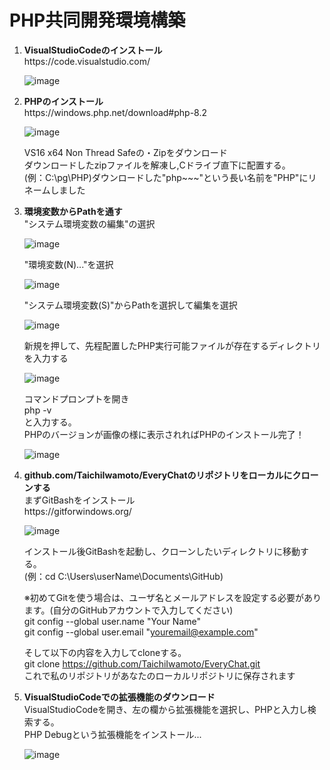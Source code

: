 <h1>PHP共同開発環境構築</h1>
<ol>
  <li>
    <b>VisualStudioCodeのインストール</b><br>
    https://code.visualstudio.com/<br>
    
  ![image](https://github.com/TaichiIwamoto/EveryChat/assets/131168152/8a332bc3-af54-4632-844a-7d17bf31d98c)
  </li>
  <li>
    <b>PHPのインストール</b><br>
    https://windows.php.net/download#php-8.2<br>

  ![image](https://github.com/TaichiIwamoto/EveryChat/assets/131168152/23bda5ff-1a75-41cf-a3d6-64fc6824b50f)

  VS16 x64 Non Thread Safeの・Zipをダウンロード<br>
  ダウンロードしたzipファイルを解凍し,Cドライブ直下に配置する。<br>
  (例：C:\pg\PHP)ダウンロードした"php~~~"という長い名前を"PHP"にリネームしました<br>
  </li>

  <li>
    <b>環境変数からPathを通す</b><br>
     "システム環境変数の編集"の選択<br>
  
  ![image](https://github.com/TaichiIwamoto/EveryChat/assets/131168152/4d966725-32dc-4bc9-84f6-95227bd2ece3)

   "環境変数(N)..."を選択<br>

  ![image](https://github.com/TaichiIwamoto/EveryChat/assets/131168152/96616668-ebf1-488c-b193-a95758ffa0ba)

  "システム環境変数(S)"からPathを選択して編集を選択<br>

  ![image](https://github.com/TaichiIwamoto/EveryChat/assets/131168152/0609d4cb-236f-456a-81a9-02ce8c418542)

  新規を押して、先程配置したPHP実行可能ファイルが存在するディレクトリを入力する<br>
  
  ![image](https://github.com/TaichiIwamoto/EveryChat/assets/131168152/2f528062-d225-460a-a405-5efdd3d299bc)

  コマンドプロンプトを開き<br>
  php -v<br>
  と入力する。<br>
  PHPのバージョンが画像の様に表示されればPHPのインストール完了！<br>

![image](https://github.com/TaichiIwamoto/EveryChat/assets/131168152/fc307768-8fda-454d-b430-841f8a8c2261)

<li>
  <b>github.com/TaichiIwamoto/EveryChatのリポジトリをローカルにクローンする</b><br>
  まずGitBashをインストール<br>
  https://gitforwindows.org/

  ![image](https://github.com/TaichiIwamoto/EveryChat/assets/131168152/7fd73056-636d-4cbc-aef6-4d4dc1fe1cc9)

  インストール後GitBashを起動し、クローンしたいディレクトリに移動する。<br>
  (例：cd C:\Users\userName\Documents\GitHub)<br>
  
  ※初めてGitを使う場合は、ユーザ名とメールアドレスを設定する必要があります。(自分のGitHubアカウントで入力してください)<br>
  git config --global user.name "Your Name"<br>
  git config --global user.email "youremail@example.com"<br>

  そして以下の内容を入力してcloneする。<br>
  git clone https://github.com/TaichiIwamoto/EveryChat.git<br>
  これで私のリポジトリがあなたのローカルリポジトリに保存されます<br>

</li>
  <li> 
    <b>VisualStudioCodeでの拡張機能のダウンロード</b><br>
    VisualStudioCodeを開き、左の欄から拡張機能を選択し、PHPと入力し検索する。<br>
    PHP Debugという拡張機能をインストール...<br>
    

  ![image](https://github.com/TaichiIwamoto/EveryChat/assets/131168152/996f66cf-e704-461c-a88c-cb70d75cf587)

    
  </li>




  

  </li>
</ol>
